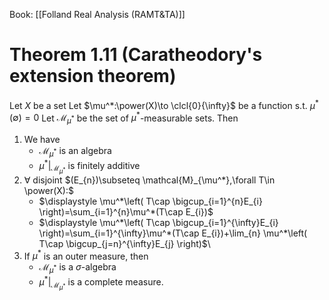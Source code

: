 Book: [[Folland Real Analysis (RAMT&TA)]]
# Theorem 1.11 (Caratheodory's extension theorem)
Let $X$ be a set
Let $\mu^*:\power(X)\to \clcl{0}{\infty}$ be a function s.t. $\mu^*(\emptyset)=0$
Let $\mathcal{M}_{\mu^*}$ be the set of $\mu^*$-measurable sets.
Then
1. We have
	- $\mathcal{M}_{\mu^*}$ is an algebra 
	- $\mu^*|_{\mathcal{M}_{\mu^*}}$ is finitely additive
2. $\forall$ disjoint $(E_{n})\subseteq \mathcal{M}_{\mu^*},\forall T\in \power(X):$
	- $\displaystyle \mu^*\left(  T\cap \bigcup_{i=1}^{n}E_{i} \right)=\sum_{i=1}^{n}\mu^*(T\cap E_{i})$
	- $\displaystyle \mu^*\left(  T\cap \bigcup_{i=1}^{\infty}E_{i} \right)=\sum_{i=1}^{\infty}\mu^*(T\cap E_{i})+\lim_{n} \mu^*\left( T\cap \bigcup_{j=n}^{\infty}E_{j} \right)$\
3. If $\mu^*$ is an outer measure, then 
	- $\mathcal{M}_{\mu^*}$ is a $\sigma$-algebra
	- $\mu^*|_{\mathcal{M}_{\mu^*}}$ is a complete measure.